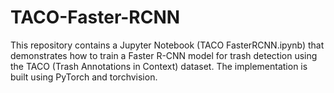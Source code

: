 # TACO-Faster-RCNN
This repository contains a Jupyter Notebook (TACO FasterRCNN.ipynb) that demonstrates how to train a Faster R-CNN model for trash detection using the TACO (Trash Annotations in Context) dataset. The implementation is built using PyTorch and torchvision.
